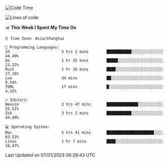 <!--START_SECTION:waka-->
![Code Time](http://img.shields.io/badge/Code%20Time-1%2C105%20hrs%205%20mins-blue)

![Lines of code](https://img.shields.io/badge/From%20Hello%20World%20I%27ve%20Written-24%20Thousand%20lines%20of%20code-blue)

📊 **This Week I Spent My Time On** 

```text
⌚︎ Time Zone: Asia/Shanghai

💬 Programming Languages: 
sh                       3 hrs 2 mins        ███████████░░░░░░░░░░░░░░   44.49% 
Go                       1 hr 35 mins        █████░░░░░░░░░░░░░░░░░░░░   23.22% 
Rust                     1 hr 10 mins        ████░░░░░░░░░░░░░░░░░░░░░   17.16% 
Lua                      34 mins             ██░░░░░░░░░░░░░░░░░░░░░░░   8.54% 
TOML                     17 mins             █░░░░░░░░░░░░░░░░░░░░░░░░   4.32%

🔥 Editors: 
Neovim                   3 hrs 47 mins       ██████████████░░░░░░░░░░░   55.51% 
Zsh                      3 hrs 2 mins        ███████████░░░░░░░░░░░░░░   44.49%

💻 Operating System: 
Mac                      5 hrs 41 mins       █████████████████████░░░░   83.53% 
Linux                    1 hr 7 mins         ████░░░░░░░░░░░░░░░░░░░░░   16.47%

```


 Last Updated on 07/01/2023 06:28:43 UTC
<!--END_SECTION:waka-->
